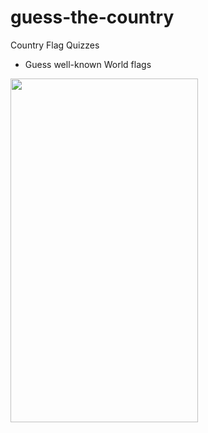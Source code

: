 # guess-the-country

Country Flag Quizzes

- Guess well-known World flags


<img src="https://user-images.githubusercontent.com/7153849/117366107-2e5d1600-aeb8-11eb-9e88-c011c8f486b1.png" height="550" width="300">
